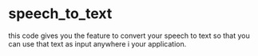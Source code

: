 # speech_to_text
this code gives you the feature to convert your speech to text so that you can use that text as input anywhere i your application.
